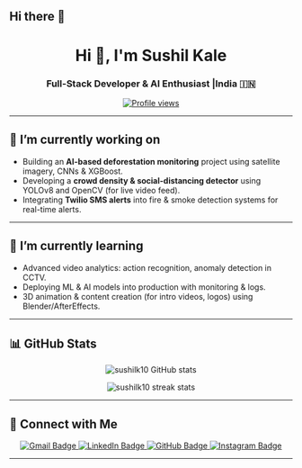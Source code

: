 ## Hi there 👋

<!---- Header / Banner ---->
<h1 align="center">Hi 👋, I'm Sushil Kale </h1>
<h3 align="center">Full-Stack Developer & AI Enthusiast |India 🇮🇳</h3>

<p align="center">
  <a href="https://github.com/sushilk10">
    <img src="https://komarev.com/ghpvc/?username=sushilk10&color=brightgreen&style=flat" alt="Profile views"/>
  </a>
</p>

---

## 🔭 I’m currently working on  
- Building an **AI-based deforestation monitoring** project using satellite imagery, CNNs & XGBoost.  
- Developing a **crowd density & social-distancing detector** using YOLOv8 and OpenCV (for live video feed).  
- Integrating **Twilio SMS alerts** into fire & smoke detection systems for real-time alerts.

---

## 🌱 I’m currently learning  
- Advanced video analytics: action recognition, anomaly detection in CCTV.  
- Deploying ML & AI models into production with monitoring & logs.  
- 3D animation & content creation (for intro videos, logos) using Blender/AfterEffects.

---

## 📊 GitHub Stats

<p align="center">
  <img src="https://github-readme-stats.vercel.app/api?username=sushilk10&show_icons=true&theme=tokyonight&count_private=true" alt="sushilk10 GitHub stats"/>
</p>

<p align="center">
  <img src="https://github-readme-streak-stats.herokuapp.com/?user=sushilk10&theme=tokyonight" alt="sushilk10 streak stats"/>
</p>


---

## 🤝 Connect with Me

<p align="center">
  <!-- 📧 Gmail -->
  <a href="mailto:sanketkale1243@gmail.com">
    <img src="https://img.shields.io/badge/Email%20Me-D14836?style=for-the-badge&logo=gmail&logoColor=white" alt="Gmail Badge"/>
  </a>

  <!-- 💼 LinkedIn -->
  <a href="https://www.linkedin.com/in/sushil-kale">
    <img src="https://img.shields.io/badge/LinkedIn_Profile-0A66C2?style=for-the-badge&logo=linkedin&logoColor=white" alt="LinkedIn Badge"/>
  </a>

  <!-- 🐙 GitHub -->
  <a href="https://github.com/sushilk10">
    <img src="https://img.shields.io/badge/GitHub_Profile-181717?style=for-the-badge&logo=github&logoColor=white" alt="GitHub Badge"/>
  </a>

  <!-- 📸 Instagram -->
  <a href="https://www.instagram.com/sushi_lk10/profilecard/?igsh=MXkyYXV6cHZzZHJvZQ==">
    <img src="https://img.shields.io/badge/Instagram-FC466B?style=for-the-badge&logo=instagram&logoColor=white" alt="Instagram Badge"/>
  </a>
</p>


---
